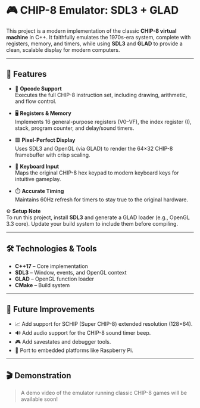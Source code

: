 # 🎮 CHIP-8 Emulator: SDL3 + GLAD  

This project is a modern implementation of the classic **CHIP-8 virtual machine** in C++. It faithfully emulates the 1970s-era system, complete with registers, memory, and timers, while using **SDL3** and **GLAD** to provide a clean, scalable display for modern computers.  

---

## 🧠 Features  

- 📝 **Opcode Support**  
  Executes the full CHIP-8 instruction set, including drawing, arithmetic, and flow control.  

- 🖥️ **Registers & Memory**  
  Implements 16 general-purpose registers (V0–VF), the index register (I), stack, program counter, and delay/sound timers.  

- 🟩 **Pixel-Perfect Display**  
  Uses SDL3 and OpenGL (via GLAD) to render the 64×32 CHIP-8 framebuffer with crisp scaling.  

- 🎹 **Keyboard Input**  
  Maps the original CHIP-8 hex keypad to modern keyboard keys for intuitive gameplay.  

- ⏱️ **Accurate Timing**  
  Maintains 60Hz refresh for timers to stay true to the original hardware.  

⚙️ **Setup Note**  
To run this project, install **SDL3** and generate a GLAD loader (e.g., OpenGL 3.3 core). Update your build system to include them before compiling.  

---

## 🛠️ Technologies & Tools  

- **C++17** – Core implementation  
- **SDL3** – Window, events, and OpenGL context  
- **GLAD** – OpenGL function loader  
- **CMake** – Build system  

---

## 🚀 Future Improvements  

- 📈 Add support for SCHIP (Super CHIP-8) extended resolution (128×64).  
- 🔊 Add audio support for the CHIP-8 sound timer beep.  
- 🎮 Add savestates and debugger tools.  
- 📱 Port to embedded platforms like Raspberry Pi.  

---

## 🎬 Demonstration  

> A demo video of the emulator running classic CHIP-8 games will be available soon!  
